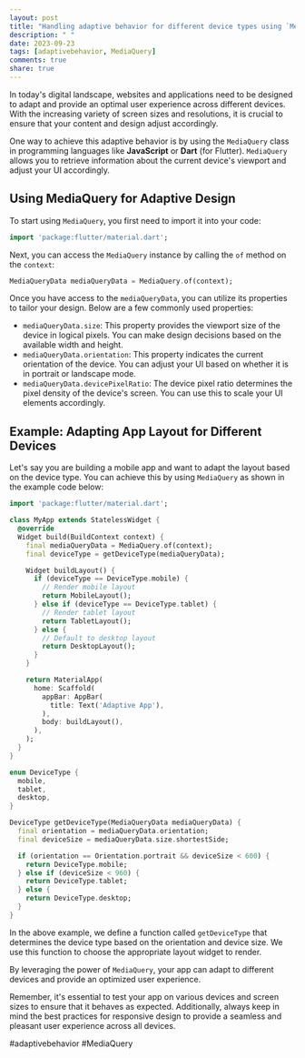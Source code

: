```yaml
---
layout: post
title: "Handling adaptive behavior for different device types using `MediaQuery`"
description: " "
date: 2023-09-23
tags: [adaptivebehavior, MediaQuery]
comments: true
share: true
---
```


In today's digital landscape, websites and applications need to be designed to adapt and provide an optimal user experience across different devices. With the increasing variety of screen sizes and resolutions, it is crucial to ensure that your content and design adjust accordingly.

One way to achieve this adaptive behavior is by using the `MediaQuery` class in programming languages like **JavaScript** or **Dart** (for Flutter). `MediaQuery` allows you to retrieve information about the current device's viewport and adjust your UI accordingly.

## Using MediaQuery for Adaptive Design

To start using `MediaQuery`, you first need to import it into your code:

```dart
import 'package:flutter/material.dart';
```

Next, you can access the `MediaQuery` instance by calling the `of` method on the `context`:

```dart
MediaQueryData mediaQueryData = MediaQuery.of(context);
```

Once you have access to the `mediaQueryData`, you can utilize its properties to tailor your design. Below are a few commonly used properties:

- `mediaQueryData.size`: This property provides the viewport size of the device in logical pixels. You can make design decisions based on the available width and height.
- `mediaQueryData.orientation`: This property indicates the current orientation of the device. You can adjust your UI based on whether it is in portrait or landscape mode.
- `mediaQueryData.devicePixelRatio`: The device pixel ratio determines the pixel density of the device's screen. You can use this to scale your UI elements accordingly.

## Example: Adapting App Layout for Different Devices

Let's say you are building a mobile app and want to adapt the layout based on the device type. You can achieve this by using `MediaQuery` as shown in the example code below:

```dart
import 'package:flutter/material.dart';

class MyApp extends StatelessWidget {
  @override
  Widget build(BuildContext context) {
    final mediaQueryData = MediaQuery.of(context);
    final deviceType = getDeviceType(mediaQueryData);

    Widget buildLayout() {
      if (deviceType == DeviceType.mobile) {
        // Render mobile layout
        return MobileLayout();
      } else if (deviceType == DeviceType.tablet) {
        // Render tablet layout
        return TabletLayout();
      } else {
        // Default to desktop layout
        return DesktopLayout();
      }
    }

    return MaterialApp(
      home: Scaffold(
        appBar: AppBar(
          title: Text('Adaptive App'),
        ),
        body: buildLayout(),
      ),
    );
  }
}

enum DeviceType {
  mobile,
  tablet,
  desktop,
}

DeviceType getDeviceType(MediaQueryData mediaQueryData) {
  final orientation = mediaQueryData.orientation;
  final deviceSize = mediaQueryData.size.shortestSide;

  if (orientation == Orientation.portrait && deviceSize < 600) {
    return DeviceType.mobile;
  } else if (deviceSize < 960) {
    return DeviceType.tablet;
  } else {
    return DeviceType.desktop;
  }
}
```

In the above example, we define a function called `getDeviceType` that determines the device type based on the orientation and device size. We use this function to choose the appropriate layout widget to render.

By leveraging the power of `MediaQuery`, your app can adapt to different devices and provide an optimized user experience.

Remember, it's essential to test your app on various devices and screen sizes to ensure that it behaves as expected. Additionally, always keep in mind the best practices for responsive design to provide a seamless and pleasant user experience across all devices.

#adaptivebehavior #MediaQuery